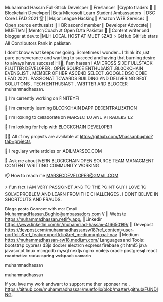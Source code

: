 Muhammad Hassan 
Full-Stack Developer || Freelancer ||Crypto traders 🤝 || Blockchain Developer|| Beta Microsoft Learn Student Ambassadors || DSC Core LEAD 2021 🏆 || Major League Hacking|| Amazon WEB Services || Open source enthusaist || HBR ascend member || Developer Advocate| | MUETIAN ||Mentor/Coach at Open Data Pakistan 🤝 ||Content writer and blogger at dev.to||MLH LOCAL HOST AT MUET SZAB
⚡️ GitHub GitHub stars All Contributors Rank in pakistan

I don’t know what keeps me going. Sometimes I wonder… I think it’s just pure perseverance and wanting to succeed and having that burning desire to always have success!
Hi 👋, I'am hassan
I AM CROSS SIDE FULLSTACK FLUTTER DEVELOPER . OPEN SOURCE ENTHUSAIST .BLOCKCHAIN EVENGLIST . MEMBER OF HBR ASCEND SELECT .GOOGLE DSC CORE LEAD 2021 . PASSIONAT TOWARDS BUILDING AND DELIVERING BEST SOLUTIONS . TECH ENTHUSIAST . WRITTER AND BLOGGER
muhammadhassan.

🔭 I’m currently working on FINITEYFI

🌱 I’m currently learning BLOCKCHAIN DAPP DECENTRALIZATION

👯 I’m looking to collaborate on MARSEC 1.0 AND VTRADERS 1.2

🤝 I’m looking for help with BLOCKCHAIN DEVELOPER

👨‍💻 All of my projects are available at https://github.com/Mhassanbughio?tab=projects

📝 I regulary write articles on ADILMARSEC.COM

💬 Ask me about MERN BLOCKCHAIN OPEN SOURCE TEAM MANAGMENT CONTENT WRITTING COMMUNITY WORKING

📫 How to reach me MARSECDEVELOPER@GMAIL.COM

⚡ Fun fact I AM VERY PASSIONET AND TO THE POINT GUY I LOVE TO SOLVE PROBLEM AND LEARN FROM THE CHALLENGES . I DONT BELIVE IN SHORTCUTS AND FRAUDS .

Blogs posts
Connect with me:
Email MuhammadHassan.Bughio@ambassadors.com // || Website https://muhammadhassan.netlify.app/  ||Linkedin https://www.linkedin.com/in/muhammad-hassan-416650189/ || Devepost https://devpost.com/muhammadhassansw18?ref_content=user-portfolio&ref_feature=portfolio&ref_medium=global-nav || Medium https://muhammadhassan-sw18.medium.com/
Languages and Tools:
bootstrap cypress d3js docker electron express firebase git html5 java javascript linux mongodb mysql nextjs nginx nodejs oracle postgresql react reactnative redux spring webpack xamarin

muhammadhassan

 muhammadhassan

If you love my work andwant to support me then sponser me .
https://github.com/muhammadhassan/muetfolio/blob/master/.github/FUNDING.
